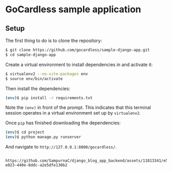 # GoCardless sample application

## Setup

The first thing to do is to clone the repository:

```sh
$ git clone https://github.com/gocardless/sample-django-app.git
$ cd sample-django-app
```

Create a virtual environment to install dependencies in and activate it:

```sh
$ virtualenv2 --no-site-packages env
$ source env/bin/activate
```

Then install the dependencies:

```sh
(env)$ pip install -r requirements.txt
```
Note the `(env)` in front of the prompt. This indicates that this terminal
session operates in a virtual environment set up by `virtualenv2`.

Once `pip` has finished downloading the dependencies:
```sh
(env)$ cd project
(env)$ python manage.py runserver
```
And navigate to `http://127.0.0.1:8000/gocardless/`.
```

https://github.com/SampurnaC/django_blog_app_backend/assets/11813341/e568bf46-e023-440e-8ddc-a2e5dfe130b2


